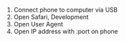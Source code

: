 1. Connect phone to computer via USB
2. Open Safari, Development
3. Open User Agent
4. Open IP address with :port on phone
